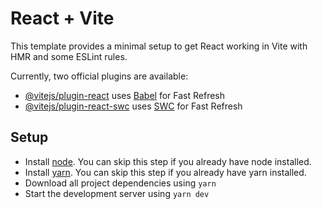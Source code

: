 # React + Vite

This template provides a minimal setup to get React working in Vite with HMR and some ESLint rules.

Currently, two official plugins are available:

- [@vitejs/plugin-react](https://github.com/vitejs/vite-plugin-react/blob/main/packages/plugin-react/README.md) uses [Babel](https://babeljs.io/) for Fast Refresh
- [@vitejs/plugin-react-swc](https://github.com/vitejs/vite-plugin-react-swc) uses [SWC](https://swc.rs/) for Fast Refresh

## Setup
- Install [node](https://nodejs.org/en/download/prebuilt-installer). You can skip this step if you already have node installed.
- Install [yarn](https://classic.yarnpkg.com/lang/en/docs/install/#windows-stable). You can skip this step if you already have yarn installed.
- Download all project dependencies using ```yarn```
- Start the development server using ```yarn dev```
